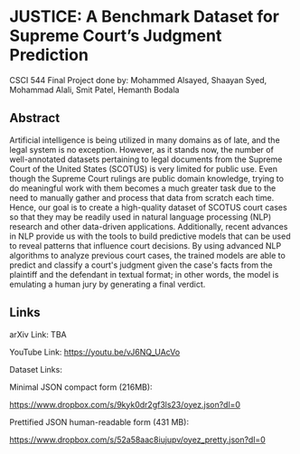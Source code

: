 # JUSTICE: A Benchmark Dataset for Supreme Court’s Judgment Prediction

CSCI 544 Final Project done by: Mohammed Alsayed, Shaayan Syed, Mohammad Alali, Smit Patel, Hemanth Bodala


## Abstract
Artificial intelligence is being utilized in many domains as of late, and the legal system is no exception. However, as it stands now, the number of well-annotated datasets pertaining to legal documents from the Supreme Court of the United States (SCOTUS) is very limited for public use. Even though the Supreme Court rulings are public domain knowledge, trying to do meaningful work with them becomes a much greater task due to the need to manually gather and process that data from scratch each time. Hence, our goal is to create a high-quality dataset of SCOTUS court cases so that they may be readily used in natural language processing (NLP) research and other data-driven applications. Additionally, recent advances in NLP provide us with the tools to build predictive models that can be used to reveal patterns that influence court decisions. By using advanced NLP algorithms to analyze previous court cases, the trained models are able to predict and classify a court's judgment given the case's facts from the plaintiff and the defendant in textual format; in other words, the model is emulating a human jury by generating a final verdict.

## Links

arXiv Link: TBA

YouTube Link: https://youtu.be/vJ6NQ_UAcVo

Dataset Links:

Minimal JSON compact form (216MB):

https://www.dropbox.com/s/9kyk0dr2gf3ls23/oyez.json?dl=0

Prettified JSON human-readable form (431 MB):

https://www.dropbox.com/s/52a58aac8iujupv/oyez_pretty.json?dl=0
